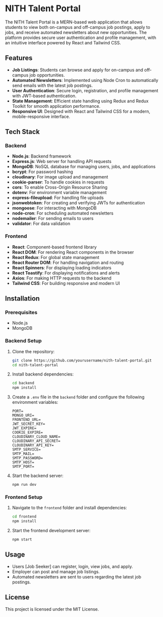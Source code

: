 # NITH Talent Portal

The NITH Talent Portal is a MERN-based web application that allows students to view both on-campus and off-campus job postings, apply to jobs, and receive automated newsletters about new opportunities. The platform provides secure user authentication and profile management, with an intuitive interface powered by React and Tailwind CSS.

## Features

- **Job Listings**: Students can browse and apply for on-campus and off-campus job opportunities.
- **Automated Newsletters**: Implemented using Node Cron to automatically send emails with the latest job postings.
- **User Authentication**: Secure login, registration, and profile management with JWT-based authentication.
- **State Management**: Efficient state handling using Redux and Redux Toolkit for smooth application performance.
- **Responsive UI**: Designed with React and Tailwind CSS for a modern, mobile-responsive interface.

## Tech Stack

### Backend

- **Node.js**: Backend framework
- **Express.js**: Web server for handling API requests
- **MongoDB**: NoSQL database for managing users, jobs, and applications
- **bcrypt**: For password hashing
- **cloudinary**: For image upload and management
- **cookie-parser**: To handle cookies in requests
- **cors**: To enable Cross-Origin Resource Sharing
- **dotenv**: For environment variable management
- **express-fileupload**: For handling file uploads
- **jsonwebtoken**: For creating and verifying JWTs for authentication
- **mongoose**: For interacting with MongoDB
- **node-cron**: For scheduling automated newsletters
- **nodemailer**: For sending emails to users
- **validator**: For data validation

### Frontend

- **React**: Component-based frontend library
- **React DOM**: For rendering React components in the browser
- **React Redux**: For global state management
- **React Router DOM**: For handling navigation and routing
- **React Spinners**: For displaying loading indicators
- **React Toastify**: For displaying notifications and alerts
- **Axios**: For making HTTP requests to the backend
- **Tailwind CSS**: For building responsive and modern UI

## Installation

### Prerequisites

- Node.js
- MongoDB

### Backend Setup

1. Clone the repository:
   ```bash
   git clone https://github.com/yourusername/nith-talent-portal.git
   cd nith-talent-portal
   ```
2. Install backend dependencies:
   ```bash
   cd backend
   npm install
   ```
3. Create a `.env` file in the `backend` folder and configure the following environment variables:
   ```env
   PORT=
   MONGO_URI=
   FRONTEND_URL=
   JWT_SECRET_KEY=
   JWT_EXPIRE=
   COOKIE_EXPIRE=
   CLOUDINARY_CLOUD_NAME=
   CLOUDINARY_API_SECRET=
   CLOUDINARY_API_KEY=
   SMTP_SERVICE=
   SMTP_MAIL=
   SMTP_PASSWORD=
   SMTP_HOST=
   SMTP_PORT=
   ```
4. Start the backend server:
   ```bash
   npm run dev
   ```

### Frontend Setup

1. Navigate to the `frontend` folder and install dependencies:
   ```bash
   cd frontend
   npm install
   ```
2. Start the frontend development server:
   ```bash
   npm start
   ```

## Usage

- Users [Job Seeker] can register, login, view jobs, and apply.
- Employer can post and manage job listings.
- Automated newsletters are sent to users regarding the latest job postings.

## License

This project is licensed under the MIT License.
